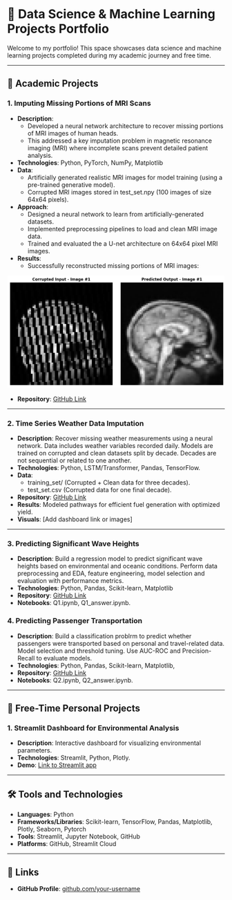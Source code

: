 # 🌟 Data Science & Machine Learning Projects Portfolio

Welcome to my portfolio! This space showcases data science and machine learning projects completed during my academic journey and free time.

---

## 📂 **Academic Projects**

### 1. **Imputing Missing Portions of MRI Scans**
- **Description**:
  - Developed a neural network architecture to recover missing portions of MRI images of human heads.
  - This addressed a key imputation problem in magnetic resonance imaging (MRI) where incomplete scans prevent detailed patient analysis. 
- **Technologies**: Python, PyTorch, NumPy, Matplotlib
- **Data**:
  - Artificially generated realistic MRI images for model training (using a pre-trained generative model).
  - Corrupted MRI images stored in test_set.npy (100 images of size 64x64 pixels).
- **Approach**:
  - Designed a neural network to learn from artificially-generated datasets.
  - Implemented preprocessing pipelines to load and clean MRI image data.
  - Trained and evaluated the a U-net architecture on 64x64 pixel MRI images.
- **Results**:
  - Successfully reconstructed missing portions of MRI images:
  
![MRI Imputation - Before and After](images/mri_imputation.png)

- **Repository**: [GitHub Link](https://github.com/ese-ada-lovelace-2024/dl-module-coursework-1-esemsc-mi720)

---

### 2. **Time Series Weather Data Imputation**
- **Description**: Recover missing weather measurements using a neural network. Data includes weather variables recorded daily. Models are trained on corrupted and clean datasets split by decade. Decades are not sequential or related to one another. 
- **Technologies**: Python, LSTM/Transformer, Pandas, TensorFlow.
- **Data**:
  - training_set/ (Corrupted + Clean data for three decades).
  - test_set.csv (Corrupted data for one final decade).
- **Repository**: [GitHub Link](https://github.com/ese-ada-lovelace-2024/dl-module-coursework-2-esemsc-mi720)
- **Results**: Modeled pathways for efficient fuel generation with optimized yield.
- **Visuals**: [Add dashboard link or images]

---

### 3. **Predicting Significant Wave Heights**
- **Description**: Build a regression model to predict significant wave heights based on environmental and oceanic conditions. Perform	data preprocessing and EDA, feature engineering, model selection and evaluation with performance metrics.
- **Technologies**: Python, Pandas, Scikit-learn, Matplotlib
- **Repository**: [GitHub Link](https://github.com/ese-ada-lovelace-2024/dsml-2024-esemsc-mi720)
- **Notebooks**: Q1.ipynb, Q1_answer.ipynb.

### 4. **Predicting Passenger Transportation**
- **Description**: Build a classification problrm to predict whether passengers were transported based on personal and travel-related data. Model selection and threshold tuning. Use AUC-ROC and Precision-Recall to evaluate models.
- **Technologies**: Python, Pandas, Scikit-learn, Matplotlib, 
- **Repository**: [GitHub Link](https://github.com/ese-ada-lovelace-2024/dsml-2024-esemsc-mi720)
- **Notebooks**: Q2.ipynb, Q2_answer.ipynb.

---

## 📂 **Free-Time Personal Projects**

### 1. **Streamlit Dashboard for Environmental Analysis**
- **Description**: Interactive dashboard for visualizing environmental parameters.
- **Technologies**: Streamlit, Python, Plotly.
- **Demo**: [Link to Streamlit app](https://link-to-demo)
  

---

## 🛠️ **Tools and Technologies**
- **Languages**: Python
- **Frameworks/Libraries**: Scikit-learn, TensorFlow, Pandas, Matplotlib, Plotly, Seaborn, Pytorch
- **Tools**: Streamlit, Jupyter Notebook, GitHub
- **Platforms**: GitHub, Streamlit Cloud

---

## 🔗 **Links**
- **GitHub Profile**: [github.com/your-username](https://github.com/your-username)
